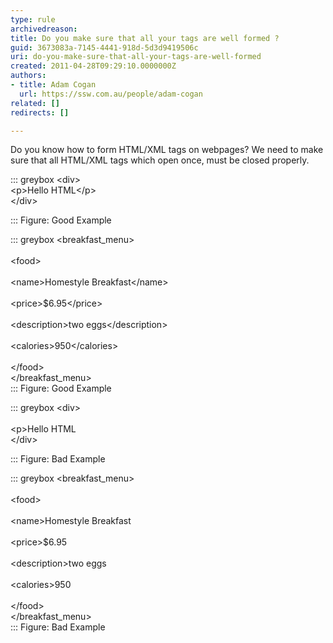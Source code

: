 ```yaml
---
type: rule
archivedreason: 
title: Do you make sure that all your tags are well formed ?
guid: 3673083a-7145-4441-918d-5d3d9419506c
uri: do-you-make-sure-that-all-your-tags-are-well-formed
created: 2011-04-28T09:29:10.0000000Z
authors:
- title: Adam Cogan
  url: https://ssw.com.au/people/adam-cogan
related: []
redirects: []

---
```


Do you know how to form HTML/XML tags on webpages?
 We need to make sure that all HTML/XML tags which open once, must be closed properly.  
<!--endintro-->


::: greybox
&lt;div&gt;   
 &lt;p&gt;Hello HTML&lt;/p&gt;   
 &lt;/div&gt; 

:::
Figure: Good Example


::: greybox
&lt;breakfast\_menu&gt;<br>
<br>&lt;food&gt;<br>
<br>&lt;name&gt;Homestyle Breakfast&lt;/name&gt;<br>
<br>&lt;price&gt;$6.95&lt;/price&gt;<br>
<br>&lt;description&gt;two eggs&lt;/description&gt;<br>
<br>&lt;calories&gt;950&lt;/calories&gt;<br>
<br>&lt;/food&gt;
<br>&lt;/breakfast\_menu&gt;  
:::
Figure: Good Example

::: greybox
&lt;div&gt;   
<br>&lt;p&gt;Hello HTML  
<br>&lt;/div&gt;<br>

:::
Figure: Bad Example

::: greybox
&lt;breakfast\_menu&gt;<br>
<br>&lt;food&gt;<br>
<br>&lt;name&gt;Homestyle Breakfast<br>
<br>&lt;price&gt;$6.95<br>
<br>&lt;description&gt;two eggs<br>
<br>&lt;calories&gt;950<br>
<br>&lt;/food&gt;
<br>&lt;/breakfast\_menu&gt;  
:::
Figure: Bad Example
